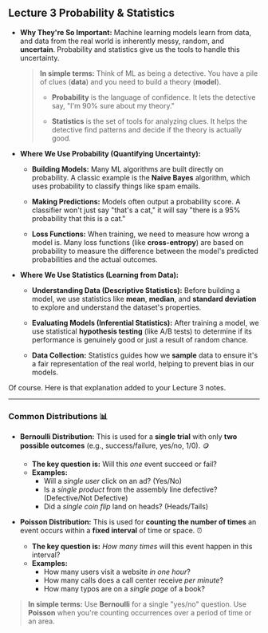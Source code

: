 ## Lecture 3 Probability & Statistics

- **Why They're So Important:** Machine learning models learn from data, and data from the real world is inherently messy, random, and **uncertain**. Probability and statistics give us the tools to handle this uncertainty.
    
    > **In simple terms:** Think of ML as being a detective. You have a pile of clues (**data**) and you need to build a theory (**model**).
    > 
    > - **Probability** is the language of confidence. It lets the detective say, "I'm 90% sure about my theory."
    >     
    > - **Statistics** is the set of tools for analyzing clues. It helps the detective find patterns and decide if the theory is actually good.
    >     
    
- **Where We Use Probability (Quantifying Uncertainty):**
    
    - **Building Models:** Many ML algorithms are built directly on probability. A classic example is the **Naive Bayes** algorithm, which uses probability to classify things like spam emails.
        
    - **Making Predictions:** Models often output a probability score. A classifier won't just say "that's a cat," it will say "there is a 95% probability that this is a cat."
        
    - **Loss Functions:** When training, we need to measure how wrong a model is. Many loss functions (like **cross-entropy**) are based on probability to measure the difference between the model's predicted probabilities and the actual outcomes.
        
- **Where We Use Statistics (Learning from Data):**
    
    - **Understanding Data (Descriptive Statistics):** Before building a model, we use statistics like **mean**, **median**, and **standard deviation** to explore and understand the dataset's properties.
        
    - **Evaluating Models (Inferential Statistics):** After training a model, we use statistical **hypothesis testing** (like A/B tests) to determine if its performance is genuinely good or just a result of random chance.
        
    - **Data Collection:** Statistics guides how we **sample** data to ensure it's a fair representation of the real world, helping to prevent bias in our models.

Of course. Here is that explanation added to your Lecture 3 notes.

---

### Common Distributions 📊
* **Bernoulli Distribution:** This is used for a **single trial** with only **two possible outcomes** (e.g., success/failure, yes/no, 1/0). 🪙
    * **The key question is:** Will this *one* event succeed or fail?
    * **Examples:**
        * Will a *single user* click on an ad? (Yes/No)
        * Is a *single product* from the assembly line defective? (Defective/Not Defective)
        * Did a *single coin flip* land on heads? (Heads/Tails)

* **Poisson Distribution:** This is used for **counting the number of times** an event occurs within a **fixed interval** of time or space. ⏰
    * **The key question is:** *How many times* will this event happen in this interval?
    * **Examples:**
        * How many users visit a website *in one hour*?
        * How many calls does a call center receive *per minute*?
        * How many typos are on a *single page* of a book?

> **In simple terms:** Use **Bernoulli** for a single "yes/no" question. Use **Poisson** when you're counting occurrences over a period of time or an area.
